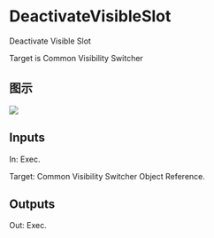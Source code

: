 # DeactivateVisibleSlot

Deactivate Visible Slot

Target is Common Visibility Switcher

## 图示

![]($-20221218-18214925.png)

## Inputs

In: Exec.

Target: Common Visibility Switcher Object Reference.  

## Outputs

Out: Exec.

